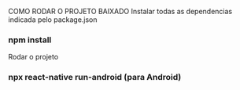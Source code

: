 COMO RODAR O PROJETO BAIXADO
Instalar todas as dependencias indicada pelo package.json
### npm install

Rodar o projeto 
### npx react-native run-android (para Android)